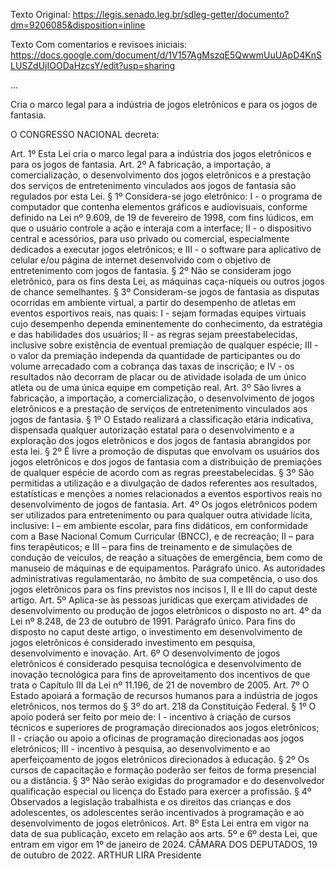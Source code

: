 Texto Original: https://legis.senado.leg.br/sdleg-getter/documento?dm=9206085&disposition=inline

Texto Com comentarios e revisoes iniciais: https://docs.google.com/document/d/1V157AgMszqE5QwwmUuUApD4KnSLUSZdUjIOODaHzcsY/edit?usp=sharing

...

Cria o marco legal para a indústria  de jogos eletrônicos e para os jogos  de fantasia.

O CONGRESSO NACIONAL decreta:

Art. 1º Esta Lei cria o marco legal para a indústria
dos jogos eletrônicos e para os jogos de fantasia.
Art. 2º A fabricação, a importação, a
comercialização, o desenvolvimento dos jogos eletrônicos e a
prestação dos serviços de entretenimento vinculados aos jogos
de fantasia são regulados por esta Lei.
§ 1º Considera-se jogo eletrônico:
I - o programa de computador que contenha elementos
gráficos e audiovisuais, conforme definido na Lei nº 9.609, de
19 de fevereiro de 1998, com fins lúdicos, em que o usuário
controle a ação e interaja com a interface;
II - o dispositivo central e acessórios, para uso
privado ou comercial, especialmente dedicados a executar jogos
eletrônicos; e
III - o software para aplicativo de celular e/ou
página de internet desenvolvido com o objetivo de
entretenimento com jogos de fantasia.
§ 2º Não se consideram jogo eletrônico, para os fins
desta Lei, as máquinas caça-níqueis ou outros jogos de chance
semelhantes.
§ 3º Consideram-se jogos de fantasia as disputas
ocorridas em ambiente virtual, a partir do desempenho de
atletas em eventos esportivos reais, nas quais:
I - sejam formadas equipes virtuais cujo desempenho
dependa eminentemente do conhecimento, da estratégia e das
habilidades dos usuários;
II - as regras sejam preestabelecidas, inclusive
sobre existência de eventual premiação de qualquer espécie;
III - o valor da premiação independa da quantidade
de participantes ou do volume arrecadado com a cobrança das
taxas de inscrição; e
IV - os resultados não decorram de placar ou de
atividade isolada de um único atleta ou de uma única equipe em
competição real.
Art. 3º São livres a fabricação, a importação, a
comercialização, o desenvolvimento de jogos eletrônicos e a
prestação de serviços de entretenimento vinculados aos jogos
de fantasia.
§ 1º O Estado realizará a classificação etária
indicativa, dispensada qualquer autorização estatal para o
desenvolvimento e a exploração dos jogos eletrônicos e dos
jogos de fantasia abrangidos por esta lei.
§ 2º É livre a promoção de disputas que envolvam os
usuários dos jogos eletrônicos e dos jogos de fantasia com a
distribuição de premiações de qualquer espécie de acordo com
as regras preestabelecidas.
§ 3º São permitidas a utilização e a divulgação de
dados referentes aos resultados, estatísticas e menções a nomes
relacionados a eventos esportivos reais no desenvolvimento de
jogos de fantasia.
Art. 4º Os jogos eletrônicos podem ser utilizados
para entretenimento ou para qualquer outra atividade lícita,
inclusive:
I – em ambiente escolar, para fins didáticos, em
conformidade com a Base Nacional Comum Curricular (BNCC), e de
recreação;
II – para fins terapêuticos; e
III – para fins de treinamento e de simulações de
condução de veículos, de reação a situações de emergência, bem
como de manuseio de máquinas e de equipamentos.
Parágrafo único. As autoridades administrativas
regulamentarão, no âmbito de sua competência, o uso dos jogos
eletrônicos para os fins previstos nos incisos I, II e III do
caput deste artigo.
Art. 5º Aplica-se às pessoas jurídicas que exerçam
atividades de desenvolvimento ou produção de jogos eletrônicos
o disposto no art. 4º da Lei nº 8.248, de 23 de outubro de 1991.
Parágrafo único. Para fins do disposto no caput deste
artigo, o investimento em desenvolvimento de jogos eletrônicos
é considerado investimento em pesquisa, desenvolvimento e
inovação.
Art. 6º O desenvolvimento de jogos eletrônicos é
considerado pesquisa tecnológica e desenvolvimento de inovação
tecnológica para fins de aproveitamento dos incentivos de que
trata o Capítulo III da Lei nº 11.196, de 21 de novembro de 2005.
Art. 7º O Estado apoiará a formação de recursos
humanos para a indústria de jogos eletrônicos, nos termos do
§ 3º do art. 218 da Constituição Federal.
§ 1º O apoio poderá ser feito por meio de:
I - incentivo à criação de cursos técnicos e
superiores de programação direcionados aos jogos eletrônicos;
II - criação ou apoio a oficinas de programação
direcionadas aos jogos eletrônicos;
III - incentivo à pesquisa, ao desenvolvimento e ao
aperfeiçoamento de jogos eletrônicos direcionados à educação.
§ 2º Os cursos de capacitação e formação poderão ser
feitos de forma presencial ou a distância.
§ 3º Não serão exigidas do programador e do
desenvolvedor qualificação especial ou licença do Estado para
exercer a profissão.
§ 4º Observados a legislação trabalhista e os
direitos das crianças e dos adolescentes, os adolescentes serão
incentivados à programação e ao desenvolvimento de jogos
eletrônicos.
Art. 8º Esta Lei entra em vigor na data de sua
publicação, exceto em relação aos arts. 5º e 6º desta Lei, que
entram em vigor em 1º de janeiro de 2024.
CÂMARA DOS DEPUTADOS, 19 de outubro de 2022.
ARTHUR LIRA
Presidente
